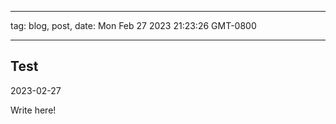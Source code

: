 

---

tag:  blog, post, 
date: Mon Feb 27 2023 21:23:26 GMT-0800

---


## Test 
2023-02-27


Write here!